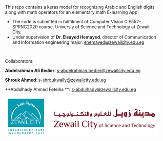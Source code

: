 
This repo contains a keras model for recognizing Arabic and English digits along with math operators for an elementary math E-learning App
- The code is submitted in fullfilment of Computer Vision CIE552-SPRNG2020 course. Universiy of Science and Technology at Zewail City.
- Under supervision of **Dr. Elsayed Hemayed**, director of Communication and Information engineering major.
ehemayed@zewailcity.edu.eg 
<br>

Collaborators:
 <br>
 
**Abdelrahman Ali Bedier**: s-abdelrahman.bedier@zewailcity.edu.eg 
 <br>
 
**Shrouk Ahmed**: s-shroukwally@zewailcity.edu.eg 
<br>

**Abdulhady Ahmed Feteiha **: s-abdulhady@zewailcity.edu.eg 
<br>

![ZC](ZC.png)

